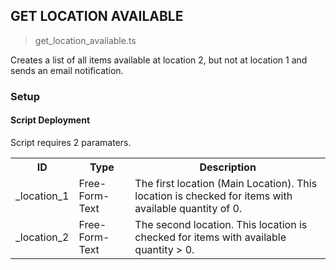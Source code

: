 ## GET LOCATION AVAILABLE

> get_location_available.ts

Creates a list of all items available at location 2, but not at location 1 and sends an email notification.

### Setup

#### Script Deployment

Script requires 2 paramaters.

<table>
  <tr>
    <th>ID</th>
    <th>Type</th>
    <th>Description</th>
  </tr>
  <tr>
    <td>_location_1</td>
    <td>Free-Form-Text</td>
    <td>The first location (Main Location). This location is checked for items with available quantity of 0.</td>
  </tr>
  <tr>
    <td>_location_2</td>
    <td>Free-Form-Text</td>
    <td>The second location. This location is checked for items with available quantity > 0.</td>
  </tr>
</table>
